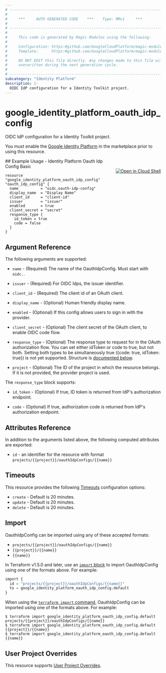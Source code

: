 ```yaml
---
# ----------------------------------------------------------------------------
#
#     ***     AUTO GENERATED CODE    ***    Type: MMv1     ***
#
# ----------------------------------------------------------------------------
#
#     This code is generated by Magic Modules using the following:
#
#     Configuration: https:#github.com/GoogleCloudPlatform/magic-modules/tree/main/mmv1/products/identityplatform/OauthIdpConfig.yaml
#     Template:      https:#github.com/GoogleCloudPlatform/magic-modules/tree/main/mmv1/templates/terraform/resource.html.markdown.tmpl
#
#     DO NOT EDIT this file directly. Any changes made to this file will be
#     overwritten during the next generation cycle.
#
# ----------------------------------------------------------------------------
subcategory: "Identity Platform"
description: |-
  OIDC IdP configuration for a Identity Toolkit project.
---
```


# google_identity_platform_oauth_idp_config

OIDC IdP configuration for a Identity Toolkit project.

You must enable the
[Google Identity Platform](https://console.cloud.google.com/marketplace/details/google-cloud-platform/customer-identity) in
the marketplace prior to using this resource.



<div class = "oics-button" style="float: right; margin: 0 0 -15px">
  <a href="https://console.cloud.google.com/cloudshell/open?cloudshell_git_repo=https%3A%2F%2Fgithub.com%2Fterraform-google-modules%2Fdocs-examples.git&cloudshell_image=gcr.io%2Fcloudshell-images%2Fcloudshell%3Alatest&cloudshell_print=.%2Fmotd&cloudshell_tutorial=.%2Ftutorial.md&cloudshell_working_dir=identity_platform_oauth_idp_config_basic&open_in_editor=main.tf" target="_blank">
    <img alt="Open in Cloud Shell" src="//gstatic.com/cloudssh/images/open-btn.svg" style="max-height: 44px; margin: 32px auto; max-width: 100%;">
  </a>
</div>
## Example Usage - Identity Platform Oauth Idp Config Basic


```hcl
resource "google_identity_platform_oauth_idp_config" "oauth_idp_config" {
  name          = "oidc.oauth-idp-config"
  display_name  = "Display Name"
  client_id     = "client-id"
  issuer        = "issuer"
  enabled       = true
  client_secret = "secret"
  response_type {
    id_token = true
    code = false
  }
}
```

## Argument Reference

The following arguments are supported:


* `name` -
  (Required)
  The name of the OauthIdpConfig. Must start with `oidc.`.

* `issuer` -
  (Required)
  For OIDC Idps, the issuer identifier.

* `client_id` -
  (Required)
  The client id of an OAuth client.


* `display_name` -
  (Optional)
  Human friendly display name.

* `enabled` -
  (Optional)
  If this config allows users to sign in with the provider.

* `client_secret` -
  (Optional)
  The client secret of the OAuth client, to enable OIDC code flow.

* `response_type` -
  (Optional)
  The response type to request for in the OAuth authorization flow.
  You can set either idToken or code to true, but not both.
  Setting both types to be simultaneously true ({code: true, idToken: true}) is not yet supported.
  Structure is [documented below](#nested_response_type).

* `project` - (Optional) The ID of the project in which the resource belongs.
    If it is not provided, the provider project is used.



<a name="nested_response_type"></a>The `response_type` block supports:

* `id_token` -
  (Optional)
  If true, ID token is returned from IdP's authorization endpoint.

* `code` -
  (Optional)
  If true, authorization code is returned from IdP's authorization endpoint.

## Attributes Reference

In addition to the arguments listed above, the following computed attributes are exported:

* `id` - an identifier for the resource with format `projects/{{project}}/oauthIdpConfigs/{{name}}`


## Timeouts

This resource provides the following
[Timeouts](https://developer.hashicorp.com/terraform/plugin/sdkv2/resources/retries-and-customizable-timeouts) configuration options:

- `create` - Default is 20 minutes.
- `update` - Default is 20 minutes.
- `delete` - Default is 20 minutes.

## Import


OauthIdpConfig can be imported using any of these accepted formats:

* `projects/{{project}}/oauthIdpConfigs/{{name}}`
* `{{project}}/{{name}}`
* `{{name}}`


In Terraform v1.5.0 and later, use an [`import` block](https://developer.hashicorp.com/terraform/language/import) to import OauthIdpConfig using one of the formats above. For example:

```tf
import {
  id = "projects/{{project}}/oauthIdpConfigs/{{name}}"
  to = google_identity_platform_oauth_idp_config.default
}
```

When using the [`terraform import` command](https://developer.hashicorp.com/terraform/cli/commands/import), OauthIdpConfig can be imported using one of the formats above. For example:

```
$ terraform import google_identity_platform_oauth_idp_config.default projects/{{project}}/oauthIdpConfigs/{{name}}
$ terraform import google_identity_platform_oauth_idp_config.default {{project}}/{{name}}
$ terraform import google_identity_platform_oauth_idp_config.default {{name}}
```

## User Project Overrides

This resource supports [User Project Overrides](https://registry.terraform.io/providers/hashicorp/google/latest/docs/guides/provider_reference#user_project_override).
